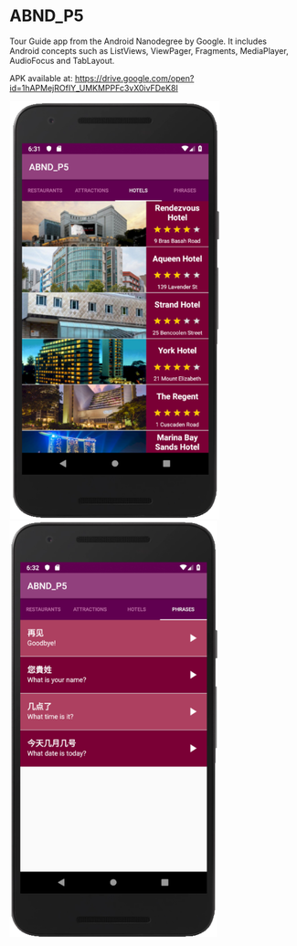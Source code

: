 # ABND_P5
Tour Guide app from the Android Nanodegree by Google. It includes Android concepts such as ListViews, ViewPager, Fragments, MediaPlayer, AudioFocus and TabLayout.

APK available at: https://drive.google.com/open?id=1hAPMejROfIY_UMKMPPFc3vX0ivFDeK8I

![Hotel Fragment](https://github.com/LuizPelegrini/ABND_P5/blob/master/app_screen_hotels.png)
![Phrases Fragment](https://github.com/LuizPelegrini/ABND_P5/blob/master/app_screen_phrases.png)
